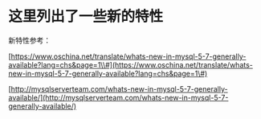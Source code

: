 # 这里列出了一些新的特性

新特性参考：

[https://www.oschina.net/translate/whats-new-in-mysql-5-7-generally-available?lang=chs&page=1\\#](https://www.oschina.net/translate/whats-new-in-mysql-5-7-generally-available?lang=chs&page=1\#)

[http://mysqlserverteam.com/whats-new-in-mysql-5-7-generally-available/](http://mysqlserverteam.com/whats-new-in-mysql-5-7-generally-available/)

